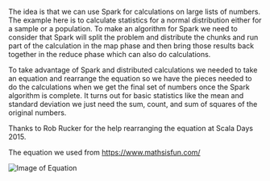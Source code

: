 The idea is that we can use Spark for calculations on large lists of numbers. The example here is to calculate statistics for a normal distribution either for a sample or a population. To make an algorithm for Spark we need to consider that Spark will split the problem and distribute the chunks and run part of the calculation in the map phase and then bring those results back together in the reduce phase which can also do calculations. 

To take advantage of Spark and distributed calculations we needed to take an equation and rearrange the equation so we have the pieces needed to do the calculations when we get the final set of numbers once the Spark algorithm is complete. It turns out for basic statistics like the mean and standard deviation we just need the sum, count, and sum of squares of the original numbers.

Thanks to Rob Rucker for the help rearranging the equation at Scala Days 2015.

The equation we used from https://www.mathsisfun.com/

![Image of Equation](https://www.mathsisfun.com/data/images/standard-deviation-formula.gif)
